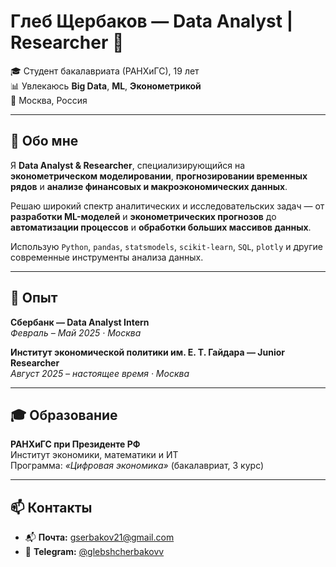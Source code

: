 # Глеб Щербаков — **Data Analyst | Researcher** 👋  

🎓 Студент бакалавриата (РАНХиГС), 19 лет  
📊 Увлекаюсь **Big Data**, **ML**, **Эконометрикой**  
📍 Москва, Россия  

---

## 🧭 Обо мне  

Я **Data Analyst & Researcher**, специализирующийся на **эконометрическом моделировании**, **прогнозировании временных рядов** и **анализе финансовых и макроэкономических данных**.  

Решаю широкий спектр аналитических и исследовательских задач — от **разработки ML-моделей** и **эконометрических прогнозов** до **автоматизации процессов** и **обработки больших массивов данных**.  

Использую `Python`, `pandas`, `statsmodels`, `scikit-learn`, `SQL`, `plotly` и другие современные инструменты анализа данных.  

---

## 💼 Опыт  

**Сбербанк — Data Analyst Intern**  
_Февраль – Май 2025 · Москва_  

**Институт экономической политики им. Е. Т. Гайдара — Junior Researcher**  
_Август 2025 – настоящее время · Москва_  

---

## 🎓 Образование  

**РАНХиГС при Президенте РФ**  
Институт экономики, математики и ИТ  
Программа: _«Цифровая экономика»_ (бакалавриат, 3 курс)  

---

## 📫 Контакты  

- 📬 **Почта:** [gserbakov21@gmail.com](mailto:gserbakov21@gmail.com)  
- 💬 **Telegram:** [@glebshcherbakovv](https://t.me/glebshcherbakovv)  
